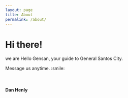 ```yaml
---
layout: page
title: About
permalink: /about/
---
```


<div>
    <h1>Hi there!</h1>
    <p>we are Hello Gensan, your guide to General Santos City.</p>
    <p>Message us anytime. :smile:</p>
    <br />
    <h4>Dan Henly</h4>
</div>
